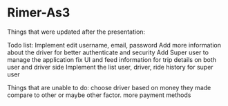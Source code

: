 # Rimer-As3

Things that were updated after the presentation:




Todo list:
Implement edit username, email, password
Add more information about the driver for better authenticate and security
Add Super user to manage the application
fix UI and feed information for trip details on both user and driver side
Implement the list user, driver, ride history for super user

Things that are unable to do:
choose driver based on money they made compare to other or maybe other factor.
more payment methods